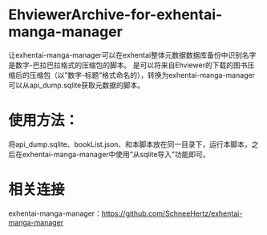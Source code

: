 # EhviewerArchive-for-exhentai-manga-manager

让exhentai-manga-manager可以在exhentai整体元数据数据库备份中识别名字是数字-巴拉巴拉格式的压缩包的脚本。
是可以将来自Ehviewer的下载的图书压缩后的压缩包（以”数字-标题“格式命名的），转换为exhentai-manga-manager可以从api_dump.sqlite获取元数据的脚本。

# 使用方法：
将api_dump.sqlite、bookList.json、和本脚本放在同一目录下，运行本脚本，之后在exhentai-manga-manager中使用“从sqlite导入”功能即可。

# 相关连接
  exhentai-manga-manager：https://github.com/SchneeHertz/exhentai-manga-manager
